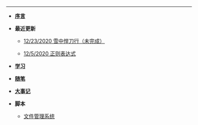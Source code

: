 

<!--docs/_sidebar.md-->

----

+ [**序言**](./README)

+ **最近更新**

  + [12/23/2020 雪中悍刀行（未完成）](./随笔/雪中悍刀行)

  + [12/5/2020 正则表达式](./学习/正则表达式)

    

+ [**学习**](./学习/)

+ [**随笔**](./随笔/)

+ [**大事记**](./大事记)

+ **脚本**

  + [文件管理系统](./脚本/文件管理系统)
  
  


